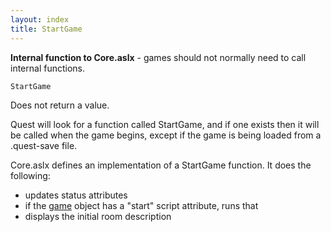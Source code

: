 ```yaml
---
layout: index
title: StartGame
---
```


<b>Internal function to Core.aslx</b> - games should not normally need to call internal functions.

    StartGame

Does not return a value.

Quest will look for a function called StartGame, and if one exists then it will be called when the game begins, except if the game is being loaded from a .quest-save file.

Core.aslx defines an implementation of a StartGame function. It does the following:

-   updates status attributes
-   if the [game](../../elements/game.html) object has a "start" script attribute, runs that
-   displays the initial room description

